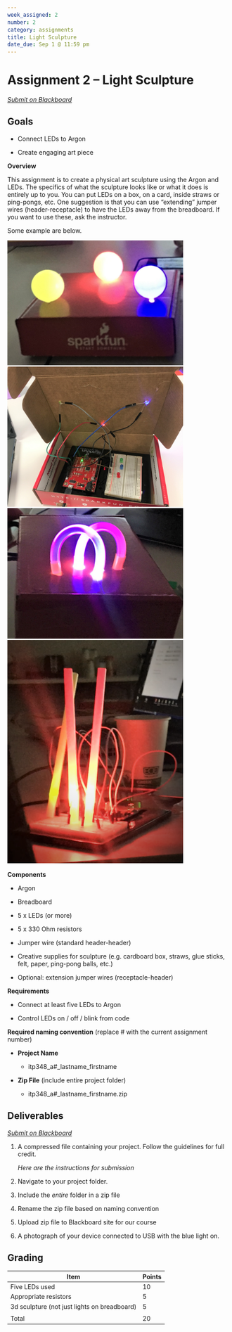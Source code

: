 ```yaml
---
week_assigned: 2
number: 2
category: assignments
title: Light Sculpture
date_due: Sep 1 @ 11:59 pm
---
```


Assignment 2 – Light Sculpture
==============================

*[Submit on Blackboard](https://blackboard.usc.edu)*


Goals
-----

-   Connect LEDs to Argon

-   Create engaging art piece

**Overview**

This assignment is to create a physical art sculpture using the Argon and LEDs.
The specifics of what the sculpture looks like or what it does is entirely up to
you. You can put LEDs on a box, on a card, inside straws or ping-pongs, etc. One
suggestion is that you can use “extending” jumper wires (header-receptacle) to have
the LEDs away from the breadboard. If you want to use these, ask the instructor.

Some example are below.

<img src="media/0f1c502a12ff996e61075135e099a087.jpg" alt="" style="width:400px" />

<img src="media/1c65f2861c87d4a7bd37c6f277b98f31.jpg" alt="" style="width:400px" />

<img src="media/cbd6a25f15f5e3874043e809a7a5c6af.jpg" alt="" style="width:400px" />

<img src="media/06aae149712f15870bbe652b5bee6b9f.png" alt="" style="width:400px" />

**Components**

-   Argon

-   Breadboard

-   5 x LEDs (or more)

-   5 x 330 Ohm resistors

-   Jumper wire (standard header-header)

-   Creative supplies for sculpture (e.g. cardboard box, straws, glue sticks,
    felt, paper, ping-pong balls, etc.)

-   Optional: extension jumper wires (receptacle-header)

**Requirements**

-   Connect at least five LEDs to Argon

-   Control LEDs on / off / blink from code

**Required naming convention** (replace \# with the current assignment number)

-   **Project Name**

    -   itp348_a\#_lastname_firstname

-   **Zip File** (include entire project folder)

    -   itp348_a\#_lastname_firstname.zip

Deliverables
------------

*[Submit on Blackboard](https://blackboard.usc.edu)*


1.  A compressed file containing your project. Follow the guidelines for full
    credit.

    *Here are the instructions for submission*

2.  Navigate to your project folder.

3.  Include the *entire* folder in a zip file

4.  Rename the zip file based on naming convention

5.  Upload zip file to Blackboard site for our course

6.  A photograph of your device connected to USB with the blue light on.

Grading
-------

| Item                                         | Points |
| -------------------------------------------- | ------ |
| Five LEDs used                               | 10     |
| Appropriate resistors                        | 5      |
| 3d sculpture (not just lights on breadboard) | 5      |
|                                              |        |
| Total                                        | 20     |
